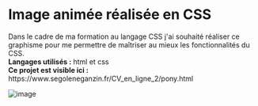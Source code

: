 <h1>Image animée réalisée en CSS</h1>
<p>Dans le cadre de ma formation au langage CSS j'ai souhaité réaliser ce graphisme pour me permettre de maîtriser au mieux les fonctionnalités du CSS.<br>
<b>Langages utilisés :</b> html et css <br>
<b>Ce projet est visible ici :</b> https://www.segoleneganzin.fr/CV_en_ligne_2/pony.html

![image](https://user-images.githubusercontent.com/98096447/213503524-e58c7883-2931-4fd5-a5d2-f62f86168083.png)
